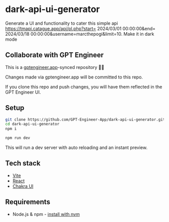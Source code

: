 # dark-api-ui-generator

Generate a UI and functionality to cater this simple api https://tmapi.catague.app/api/pl.php?start= 2024/03/01 00:00:00&end= 2024/03/18 00:00:00&username=marcthepogi&limit=10. Make it in dark mode

## Collaborate with GPT Engineer

This is a [gptengineer.app](https://gptengineer.app)-synced repository 🌟🤖

Changes made via gptengineer.app will be committed to this repo.

If you clone this repo and push changes, you will have them reflected in the GPT Engineer UI.

## Setup

```sh
git clone https://github.com/GPT-Engineer-App/dark-api-ui-generator.git
cd dark-api-ui-generator
npm i
```

```sh
npm run dev
```

This will run a dev server with auto reloading and an instant preview.

## Tech stack

- [Vite](https://vitejs.dev/)
- [React](https://react.dev/)
- [Chakra UI](https://chakra-ui.com/)

## Requirements

- Node.js & npm - [install with nvm](https://github.com/nvm-sh/nvm#installing-and-updating)
